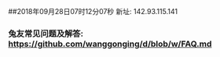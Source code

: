 ##2018年09月28日07时12分07秒 新址: 142.93.115.141
### 兔友常见问题及解答: https://github.com/wanggonging/d/blob/w/FAQ.md
